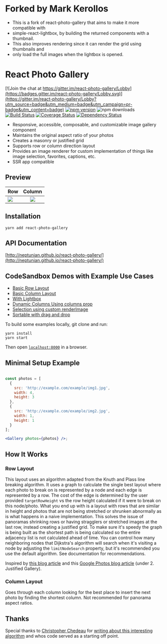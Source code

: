 # Forked by Mark Kerollos
* This is a fork of react-photo-gallery that aims to make it more compatible with
* simple-react-lightbox, by building the returned components with a thumbnail.
* This also improves rendering since it can render the grid using thumbnails and
* only load the full images when the lightbox is opened.

# React Photo Gallery

[![Join the chat at https://gitter.im/react-photo-gallery/Lobby](https://badges.gitter.im/react-photo-gallery/Lobby.svg)](https://gitter.im/react-photo-gallery/Lobby?utm_source=badge&utm_medium=badge&utm_campaign=pr-badge&utm_content=badge)
[![npm version](https://badge.fury.io/js/react-photo-gallery.svg)](https://badge.fury.io/js/react-photo-gallery)
![npm downloads](https://img.shields.io/npm/dt/react-photo-gallery.svg)
[![Build Status](https://travis-ci.org/neptunian/react-photo-gallery.svg?branch=master)](https://travis-ci.org/neptunian/react-photo-gallery)
[![Coverage Status](https://coveralls.io/repos/github/neptunian/react-photo-gallery/badge.svg?branch=master)](https://coveralls.io/github/neptunian/react-photo-gallery?branch=master)
[![Dependency Status](https://david-dm.org/neptunian/react-photo-gallery.svg)](https://david-dm.org/neptunian/react-photo-gallery)

* Responsive, accessible, composable, and customizable image gallery component 
* Maintains the original aspect ratio of your photos
* Creates a masonry or justified grid 
* Supports row or column direction layout
* Provides an image renderer for custom implementation of things like image selection, favorites, captions, etc.
* SSR app compatible

## Preview

| Row       | Column           |
| ------------- |:-------------:|
| <img src="https://live.staticflickr.com/65535/40680327133_6f6218bfa3.jpg" /> | <img src="https://live.staticflickr.com/65535/47594180212_0dc2694eda.jpg"> |


## Installation

```
yarn add react-photo-gallery
```

## API Documentation

[http://neptunian.github.io/react-photo-gallery/](http://neptunian.github.io/react-photo-gallery/)

## CodeSandbox Demos with Example Use Cases

* [Basic Row Layout](https://codesandbox.io/s/9yx911wl9y)
* [Basic Column Layout](https://codesandbox.io/s/r09k1xj614)
* [With Lightbox](https://codesandbox.io/s/5vn3lvz2n4)
* [Dynamic Columns Using columns prop](https://codesandbox.io/s/ll7ym48027)
* [Selection using custom renderImage](https://codesandbox.io/s/o7o241q09)
* [Sortable with drag and drop](https://codesandbox.io/s/8y7n1r9y5j)

To build some examples locally, git clone and run:

```
yarn install
yarn start
```

Then open [`localhost:8000`](http://localhost:8000) in a browser.


## Minimal Setup Example

```jsx

const photos = [
  {
    src: 'http://example.com/example/img1.jpg',
    width: 4,
    height: 3
  },
  {
    src: 'http://example.com/example/img2.jpg',
    width: 1,
    height: 1
  }
];

<Gallery photos={photos} />;

```

## How It Works

### Row Layout
This layout uses an algorithm adapted from the Knuth and Plass line breaking algorithm.  It uses a graph to calculate the single best layout where each photo to break on is represented by a node and each edge is represented by a row. The cost of the edge is determined by the user provided `targetRowHeight` vs the row height calculated if it were to break on this node/photo. What you end up with is a layout with rows that are similar in height and photos that are not being stretched or shrunken abnormally as is what happens in a naive implementation. This solves the issue of panoramas shrinking rows or having stragglers or stretched images at the last row, instead creating a justified grid.  To make sure it's speedy the graph is being built as the shortest path is being calculated so the entire adjacency list is not calculated ahead of time. You can control how many neighboring nodes that Dijkstra's algorithm will search when it's visiting a node by adjusting the `limitNodeSearch` property, but it's recommended you use the default algorithm. See documentation for recommendations.

Inspired by [this blog article](http://blog.vjeux.com/2014/image/google-plus-layout-find-best-breaks.html) and this [Google Photos blog article](https://medium.com/google-design/google-photos-45b714dfbed1) (under 2. Justified Gallery).

### Column Layout
Goes through each column looking for the best place to insert the next photo by finding the shortest column. Not recommended for panorama aspect ratios.

## Thanks

Special thanks to [Christopher Chedeau](https://blog.vjeux.com/) for [writing about this interesting algorithm](http://blog.vjeux.com/2014/image/google-plus-layout-find-best-breaks.html) and whos code served as a starting off point.